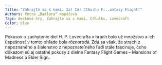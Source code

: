```yaml
---
Title: "Zahrajte sa s nami: Ia! Ia! Cthulhu F...antasy Flight!"
Authors: Petra „Baelara“ Kopáčová
Tags: deskové hry, Zahrajte sa s nami, Cthulhu, Lovecraft
Color: blue
---
```

Pokusov o zachytenie diel H. P. Lovecrafta v hrách bolo už množstvo a ich úspešnosť v tomto ohľade bola rôznorodá. Zdá sa však, že strach z nepoznaného a šialenstvo z nepoznateľného ľudí stále fascinuje, čoho dôkazom sú aj ostatné pokusy z dielne Fantasy Flight Games
– Mansions of Madness a Elder Sign.
